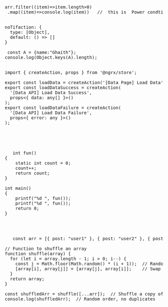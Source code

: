 
<pre>

arr.filter((item)=>item.length>0)
 .map((item)=>console.log(item))   //  this is  Power condtion for  check data   🎉🎉🎉

 
noTifaction: { 
  type: [Object], 
  default: () => []
}

 const A = {name:"Ghaith"};
console.log(Object.keys(A).length); 

 
import { createAction, props } from '@ngrx/store';

export const loadData = createAction('[Data Page] Load Data');
export const loadDataSuccess = createAction(
  '[Data API] Load Data Success',
  props<{ data: any[] }>()
);
export const loadDataFailure = createAction(
  '[Data API] Load Data Failure',
  props<{ error: any }>()
);





   int fun()
{
    static int count = 0;
    count++;
    return count;
}

int main()
{
    printf("%d ", fun());
    printf("%d ", fun());
    return 0;
}




   const arr = [{ post: "user1" }, { post: "user2" }, { post: "user3" }];

// Function to shuffle an array
function shuffle(array) {
  for (let i = array.length - 1; i > 0; i--) {
    const j = Math.floor(Math.random() * (i + 1));  // Random index
    [array[i], array[j]] = [array[j], array[i]];    // Swap elements
  }
  return array;
}

const shuffledArr = shuffle([...arr]);  // Shuffle a copy of the original array
console.log(shuffledArr);  // Random order, no duplicates


   
   
</pre>
